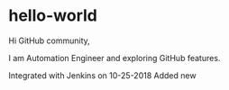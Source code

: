 # hello-world

Hi GitHub community,

I am Automation Engineer and exploring GitHub features.

Integrated with Jenkins on 10-25-2018
Added new
